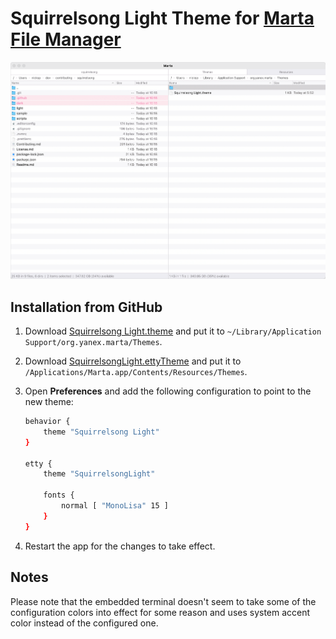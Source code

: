 # Squirrelsong Light Theme for [Marta File Manager](https://marta.sh/)

![Squirrelsong Light theme for Marta File Manager](screenshot-light.png)

## Installation from GitHub

1. Download [Squirrelsong Light.theme](Squirrelsong%20Light.theme) and put it to `~/Library/Application Support/org.yanex.marta/Themes`.
1. Download [SquirrelsongLight.ettyTheme](SquirrelsongLight.ettyTheme) and put it to `/Applications/Marta.app/Contents/Resources/Themes`.
1. Open **Preferences** and add the following configuration to point to the new theme:

   ```sh
   behavior {
       theme "Squirrelsong Light"
   }

   etty {
       theme "SquirrelsongLight"

       fonts {
           normal [ "MonoLisa" 15 ]
       }
   }
   ```

1. Restart the app for the changes to take effect.

## Notes

Please note that the embedded terminal doesn't seem to take some of the configuration colors into effect for some reason and uses system accent color instead of the configured one.
